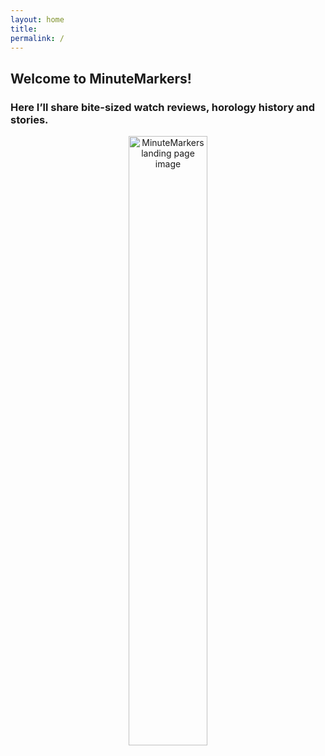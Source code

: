```yaml
---
layout: home
title: 
permalink: /
---
```


## Welcome to **MinuteMarkers**!  
### Here I’ll share bite-sized watch reviews, horology history and stories. 

<p align="center">
  <img src="{{ '/assets/images/landingpage.jpeg' | relative_url }}"
       alt="MinuteMarkers landing page image"
       width="50%" />
</p>
